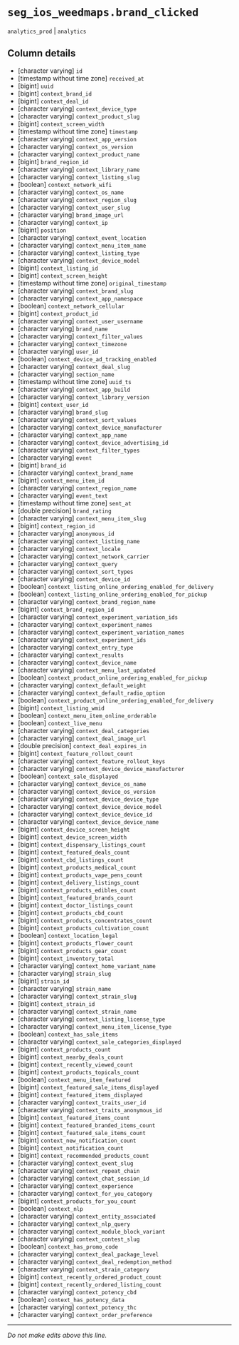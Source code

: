 # `seg_ios_weedmaps.brand_clicked`
`analytics_prod` | `analytics`

## Column details
* [character varying] `id`
* [timestamp without time zone] `received_at`
* [bigint]    `uuid`
* [bigint]    `context_brand_id`
* [bigint]    `context_deal_id`
* [character varying] `context_device_type`
* [character varying] `context_product_slug`
* [bigint]    `context_screen_width`
* [timestamp without time zone] `timestamp`
* [character varying] `context_app_version`
* [character varying] `context_os_version`
* [character varying] `context_product_name`
* [bigint]    `brand_region_id`
* [character varying] `context_library_name`
* [character varying] `context_listing_slug`
* [boolean]   `context_network_wifi`
* [character varying] `context_os_name`
* [character varying] `context_region_slug`
* [character varying] `context_user_slug`
* [character varying] `brand_image_url`
* [character varying] `context_ip`
* [bigint]    `position`
* [character varying] `context_event_location`
* [character varying] `context_menu_item_name`
* [character varying] `context_listing_type`
* [character varying] `context_device_model`
* [bigint]    `context_listing_id`
* [bigint]    `context_screen_height`
* [timestamp without time zone] `original_timestamp`
* [character varying] `context_brand_slug`
* [character varying] `context_app_namespace`
* [boolean]   `context_network_cellular`
* [bigint]    `context_product_id`
* [character varying] `context_user_username`
* [character varying] `brand_name`
* [character varying] `context_filter_values`
* [character varying] `context_timezone`
* [character varying] `user_id`
* [boolean]   `context_device_ad_tracking_enabled`
* [character varying] `context_deal_slug`
* [character varying] `section_name`
* [timestamp without time zone] `uuid_ts`
* [character varying] `context_app_build`
* [character varying] `context_library_version`
* [bigint]    `context_user_id`
* [character varying] `brand_slug`
* [character varying] `context_sort_values`
* [character varying] `context_device_manufacturer`
* [character varying] `context_app_name`
* [character varying] `context_device_advertising_id`
* [character varying] `context_filter_types`
* [character varying] `event`
* [bigint]    `brand_id`
* [character varying] `context_brand_name`
* [bigint]    `context_menu_item_id`
* [character varying] `context_region_name`
* [character varying] `event_text`
* [timestamp without time zone] `sent_at`
* [double precision] `brand_rating`
* [character varying] `context_menu_item_slug`
* [bigint]    `context_region_id`
* [character varying] `anonymous_id`
* [character varying] `context_listing_name`
* [character varying] `context_locale`
* [character varying] `context_network_carrier`
* [character varying] `context_query`
* [character varying] `context_sort_types`
* [character varying] `context_device_id`
* [boolean]   `context_listing_online_ordering_enabled_for_delivery`
* [boolean]   `context_listing_online_ordering_enabled_for_pickup`
* [character varying] `context_brand_region_name`
* [bigint]    `context_brand_region_id`
* [character varying] `context_experiment_variation_ids`
* [character varying] `context_experiment_names`
* [character varying] `context_experiment_variation_names`
* [character varying] `context_experiment_ids`
* [character varying] `context_entry_type`
* [character varying] `context_results`
* [character varying] `context_device_name`
* [character varying] `context_menu_last_updated`
* [boolean]   `context_product_online_ordering_enabled_for_pickup`
* [character varying] `context_default_weight`
* [character varying] `context_default_radio_option`
* [boolean]   `context_product_online_ordering_enabled_for_delivery`
* [bigint]    `context_listing_wmid`
* [boolean]   `context_menu_item_online_orderable`
* [boolean]   `context_live_menu`
* [character varying] `context_deal_categories`
* [character varying] `context_deal_image_url`
* [double precision] `context_deal_expires_in`
* [bigint]    `context_feature_rollout_count`
* [character varying] `context_feature_rollout_keys`
* [character varying] `context_device_device_manufacturer`
* [boolean]   `context_sale_displayed`
* [character varying] `context_device_os_name`
* [character varying] `context_device_os_version`
* [character varying] `context_device_device_type`
* [character varying] `context_device_device_model`
* [character varying] `context_device_device_id`
* [character varying] `context_device_device_name`
* [bigint]    `context_device_screen_height`
* [bigint]    `context_device_screen_width`
* [bigint]    `context_dispensary_listings_count`
* [bigint]    `context_featured_deals_count`
* [bigint]    `context_cbd_listings_count`
* [bigint]    `context_products_medical_count`
* [bigint]    `context_products_vape_pens_count`
* [bigint]    `context_delivery_listings_count`
* [bigint]    `context_products_edibles_count`
* [bigint]    `context_featured_brands_count`
* [bigint]    `context_doctor_listings_count`
* [bigint]    `context_products_cbd_count`
* [bigint]    `context_products_concentrates_count`
* [bigint]    `context_products_cultivation_count`
* [boolean]   `context_location_legal`
* [bigint]    `context_products_flower_count`
* [bigint]    `context_products_gear_count`
* [bigint]    `context_inventory_total`
* [character varying] `context_home_variant_name`
* [character varying] `strain_slug`
* [bigint]    `strain_id`
* [character varying] `strain_name`
* [character varying] `context_strain_slug`
* [bigint]    `context_strain_id`
* [character varying] `context_strain_name`
* [character varying] `context_listing_license_type`
* [character varying] `context_menu_item_license_type`
* [boolean]   `context_has_sale_items`
* [character varying] `context_sale_categories_displayed`
* [bigint]    `context_products_count`
* [bigint]    `context_nearby_deals_count`
* [bigint]    `context_recently_viewed_count`
* [bigint]    `context_products_topicals_count`
* [boolean]   `context_menu_item_featured`
* [bigint]    `context_featured_sale_items_displayed`
* [bigint]    `context_featured_items_displayed`
* [character varying] `context_traits_user_id`
* [character varying] `context_traits_anonymous_id`
* [bigint]    `context_featured_items_count`
* [bigint]    `context_featured_branded_items_count`
* [bigint]    `context_featured_sale_items_count`
* [bigint]    `context_new_notification_count`
* [bigint]    `context_notification_count`
* [bigint]    `context_recommended_products_count`
* [character varying] `context_event_slug`
* [character varying] `context_repeat_chain`
* [character varying] `context_chat_session_id`
* [character varying] `context_experience`
* [character varying] `context_for_you_category`
* [bigint]    `context_products_for_you_count`
* [boolean]   `context_nlp`
* [character varying] `context_entity_associated`
* [character varying] `context_nlp_query`
* [character varying] `context_module_block_variant`
* [character varying] `context_contest_slug`
* [boolean]   `context_has_promo_code`
* [character varying] `context_deal_package_level`
* [character varying] `context_deal_redemption_method`
* [character varying] `context_strain_category`
* [bigint]    `context_recently_ordered_product_count`
* [bigint]    `context_recently_ordered_listing_count`
* [character varying] `context_potency_cbd`
* [boolean]   `context_has_potency_data`
* [character varying] `context_potency_thc`
* [character varying] `context_order_preference`

-------------------------------------------------------------------------------
*Do not make edits above this line.*
